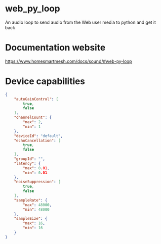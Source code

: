 # web_py_loop
An audio loop to send audio from the Web user media to python and get it back

# Documentation website

https://www.homesmartmesh.com/docs/sound/#web-py-loop

# Device capabilities
```json
{
    "autoGainControl": [
        true,
        false
    ],
    "channelCount": {
        "max": 2,
        "min": 1
    },
    "deviceId": "default",
    "echoCancellation": [
        true,
        false
    ],
    "groupId": "",
    "latency": {
        "max": 0.01,
        "min": 0.01
    },
    "noiseSuppression": [
        true,
        false
    ],
    "sampleRate": {
        "max": 48000,
        "min": 48000
    },
    "sampleSize": {
        "max": 16,
        "min": 16
    }
}
```
